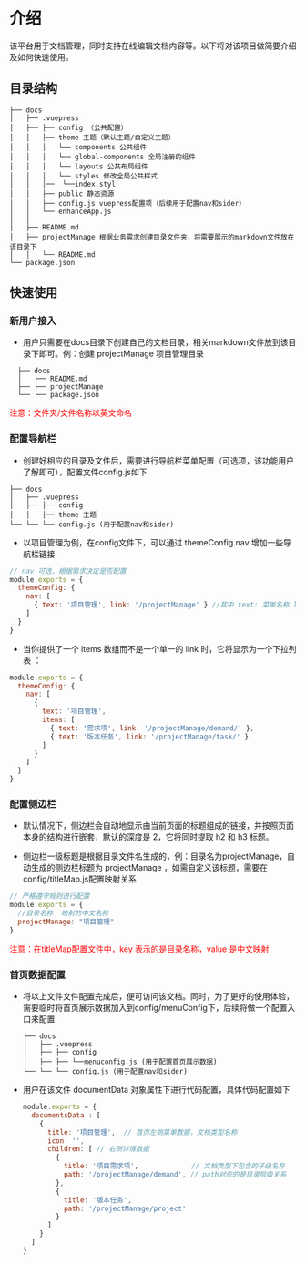 # 介绍

该平台用于文档管理，同时支持在线编辑文档内容等。以下将对该项目做简要介绍及如何快速使用。

## 目录结构
```
├── docs
│   ├── .vuepress 
│   ├── ├── config （公共配置）
│   │   ├── theme 主题（默认主题/自定义主题）
│   │   │   └── components 公共组件
│   │   │   └── global-components 全局注册的组件
│   │   │   └── layouts 公共布局组件
│   │   │   └── styles 修改全局公共样式
│   │   │──  └──index.styl
│   │   ├── public 静态资源
│   │   ├── config.js vuepress配置项（后续用于配置nav和sider）
│   │   └── enhanceApp.js
│   │
│   ├── README.md
│   ├── projectManage 根据业务需求创建目录文件夹，将需要展示的markdown文件放在该目录下
│   │   └── README.md
└── package.json

```

## 快速使用

<!-- #### 该平台是一个极简静态网站生成器，所以只需要按照使用规范进行配置即可。<br/><br/> -->

### 新用户接入 

  + 用户只需要在docs目录下创建自己的文档目录，相关markdown文件放到该目录下即可。例：创建 projectManage 项目管理目录
  ```
    ├── docs
    │   ├── README.md
    ├── ├── projectManage
    └── └── package.json
  ```
  <font color='red'>注意：文件夹/文件名称以英文命名</font>

### 配置导航栏
  
  + 创建好相应的目录及文件后，需要进行导航栏菜单配置（可选项，该功能用户了解即可），配置文件config.js如下

  ```
  ├── docs
  │   ├── .vuepress 
  │   ├── ├── config
  │   │   ├── theme 主题
  └── └── └── config.js (用于配置nav和sider)

  ```
  + 以项目管理为例，在config文件下，可以通过 themeConfig.nav 增加一些导航栏链接

  ``` js
  // nav 可选，根据需求决定是否配置
  module.exports = {
    themeConfig: {
      nav: [ 
        { text: '项目管理', link: '/projectManage' } //其中 text: 菜单名称 link: 跳转地址 
      ]
    }
  }
  ```
  + 当你提供了一个 items 数组而不是一个单一的 link 时，它将显示为一个下拉列表 ：

  ```js
  module.exports = {
    themeConfig: {
      nav: [
        {
          text: '项目管理',
          items: [
            { text: '需求项', link: '/projectManage/demand/' },
            { text: '版本任务', link: '/projectManage/task/' }
          ]
        }
      ]
    }
  }
  ```
### 配置侧边栏

  + 默认情况下，侧边栏会自动地显示由当前页面的标题组成的链接，并按照页面本身的结构进行嵌套，默认的深度是 2，它将同时提取 h2 和 h3 标题。
  
  + 侧边栏一级标题是根据目录文件名生成的，例：目录名为projectManage，自动生成的侧边栏标题为 projectManage ，如需自定义该标题，需要在config/titleMap.js配置映射关系
  
  ```js
  // 严格遵守规则进行配置
  module.exports = { 
    //目录名称  映射的中文名称
    projectManage: "项目管理"
  }
  ```
  <font color='red'>注意：在titleMap配置文件中，key 表示的是目录名称，value 是中文映射</font>
  
 ### 首页数据配置
  
  + 将以上文件文件配置完成后，便可访问该文档。同时，为了更好的使用体验，需要临时将首页展示数据加入到config/menuConfig下，后续将做一个配置入口来配置
  
    ```
    ├── docs
    │   ├── .vuepress 
    │   ├── ├── config
    │   ├── ├── └──menuconfig.js (用于配置首页展示数据)
    └── └── └── config.js (用于配置nav和sider)

    ```
  + 用户在该文件 documentData 对象属性下进行代码配置，具体代码配置如下

    ```js
    module.exports = {
      documentsData : [
        {
          title: '项目管理',  // 首页左侧菜单数据，文档类型名称
          icon: '',
          children: [ // 右侧详情数据
            {
              title: '项目需求项',             // 文档类型下包含的子级名称
              path: '/projectManage/demand', // path对应的是目录层级关系
            },
            {
              title: '版本任务',
              path: '/projectManage/project'
            }
          ]
        }
      ]
    }

    ```
